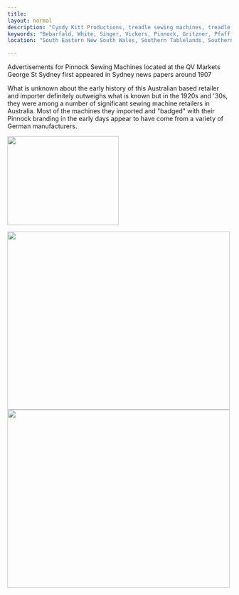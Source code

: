 ```yaml
---
title: 
layout: normal
description: "Cyndy Kitt Productions, treadle sewing machines, treadle sewing machine parts, sewing machine parts, vintage treadle sewing machines, reproduction sewing machine manuals, sewing machine manual, eco sewing"
keywords: "Bebarfald, White, Singer, Vickers, Pinnock, Gritzner, Pfaff, treadle sewing machine, vintage sewing machine, sewing machine manual"
location: "South Eastern New South Wales, Southern Tablelands, Southern Highlands, Goulburn, New South Wales, Australia.  Custom clothing and costume.  Craft accesories "

---
```


<div class="container text-center">
<p class="h2 text-left">Advertisements for Pinnock Sewing Machines located at the QV Markets George St Sydney first appeared in Sydney news papers around 1907</p>
<p>What is unknown about the early history of this Australian based retailer and importer definitely outweighs what is known but in the 1920s and '30s, they were among a number of significant sewing machine retailers in Australia.  Most of the machines they imported and &quot;badged&quot; with their Pinnock branding in the early days appear to have come from a variety of German manufacturers. </p>
<p><img class="img-fluid my-1" src="{{"pic/LSAF-ModA-A19.02.jpg"}}" width="250" height="200"></p>
<p><img class="img-fluid my-1" src="{{"pic/pinnock/pinnock.sewmaster.ad1c.png"}}" width="500" height="400">
<img class="img-fluid my-1" src="{{"pic/pinnock/Pinnock.F02.png"}}" width="500" height="400"></p>
</div><!-- end container -->

